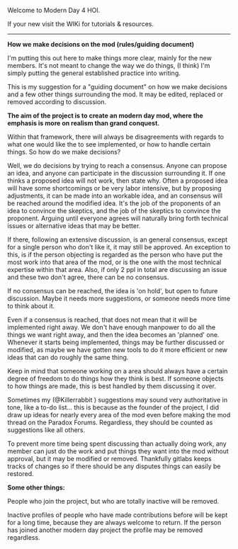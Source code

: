 Welcome to Modern Day 4 HOI.

If your new visit the WIKi for tutorials & resources.

---

**How we make decisions on the mod (rules/guiding document)**

I'm putting this out here to make things more clear, mainly for the new members. It's not meant to change the way we do things, (I think) I'm simply putting the general established practice into writing.  

This is my suggestion for a "guiding document" on how we make decisions and a few other things surrounding the mod. It may be edited, replaced or removed according to discussion.  

**The aim of the project is to create an modern day mod, where the emphasis is more on realism than grand conquest.** 

Within that framework, there will always be disagreements with regards to what one would like the to see implemented, or how to handle certain things. So how do we make decisions?  

Well, we do decisions by trying to reach a consensus. Anyone can propose an idea, and anyone can participate in the discussion surrounding it. If one thinks a proposed idea will not work, then state why. Often a proposed idea will have some shortcomings or be very labor intensive, but by proposing adjustments, it can be made into an workable idea, and an consensus will be reached around the modified idea. It's the job of the proponents of an idea to convince the skeptics, and the job of the skeptics to convince the proponent. Arguing until everyone agrees will naturally bring forth technical issues or alternative ideas that may be better.  

If there, following an extensive discussion, is an general consensus, except for a single person who don't like it, it may still be approved. An exception to this, is if the person objecting is regarded as the person who have put the most work into that area of the mod, or is the one with the most technical expertise within that area. Also, if only 2 ppl in total are discussing an issue and these two don't agree, there can be no consensus.  

If no consensus can be reached, the idea is 'on hold', but open to future discussion. Maybe it needs more suggestions, or someone needs more time to think about it.  

Even if a consensus is reached, that does not mean that it will be implemented right away. We don't have enough manpower to do all the things we want right away, and then the idea becomes an 'planned' one. Whenever it starts being implemented, things may be further discussed or modified, as maybe we have gotten new tools to do it more efficient or new ideas that can do roughly the same thing.  

Keep in mind that someone working on a area should always have a certain degree of freedom to do things how they think is best. If someone objects to how things are made, this is best handled by them discussing it over.  

Sometimes my (@Killerrabbit ) suggestions may sound very authoritative in tone, like a to-do list... this is because as the founder of the project, I did draw up ideas for nearly every area of the mod even before making the mod thread on the Paradox Forums. Regardless, they should be counted as suggestions like all others.  

To prevent more time being spent discussing than actually doing work, any member can just do the work and put things they want into the mod without approval, but it may be modified or removed. Thankfully gitlabs keeps tracks of changes so if there should be any disputes things can easily be restored.  

**Some other things:**  

People who join the project, but who are totally inactive will be removed.  

Inactive profiles of people who have made contributions before will be kept for a long time, because they are always welcome to return. If the person has joined another modern day project the profile may be removed regardless.